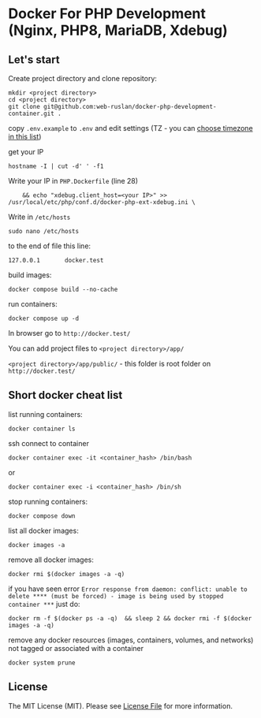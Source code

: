 # Docker For PHP Development (Nginx, PHP8, MariaDB, Xdebug)

## Let's start

Create project directory and clone repository:
```
mkdir <project directory>
cd <project directory>
git clone git@github.com:web-ruslan/docker-php-development-container.git .
```
copy `.env.example` to `.env` and edit settings (TZ - you can [choose timezone in this list](https://manpages.ubuntu.com/manpages/xenial/man3/DateTime::TimeZone::Catalog.3pm.html))



get your IP
```
hostname -I | cut -d' ' -f1
```
Write your IP in `PHP.Dockerfile` (line 28)
```
    && echo "xdebug.client_host=<your IP>" >> /usr/local/etc/php/conf.d/docker-php-ext-xdebug.ini \
```
Write in `/etc/hosts`

```
sudo nano /etc/hosts
```
to the end of file this line:
```
127.0.0.1       docker.test
```
build images:
```
docker compose build --no-cache
```
run containers:
```
docker compose up -d
```
In browser go to `http://docker.test/`

You can add project files to `<project directory>/app/`

`<project directory>/app/public/` - this folder is root folder on `http://docker.test/`

## Short docker cheat list

list running containers:

`docker container ls`

ssh connect to container

`docker container exec -it <container_hash> /bin/bash`

or

`docker container exec -i <container_hash> /bin/sh`

stop running containers:

`docker compose down`

list all docker images:

`docker images -a`

remove all docker images:

`docker rmi $(docker images -a -q)`

if you have seen error `Error response from daemon: conflict: unable to delete **** (must be forced) - image is being used by stopped container ***` just do:

`docker rm -f $(docker ps -a -q) 
&& sleep 2 && docker rmi -f $(docker images -a -q)`

remove any docker resources (images, containers, volumes, and networks) not tagged or associated with a container

`docker system prune`

## License

The MIT License (MIT). Please see [License File](LICENSE.md) for more information.
